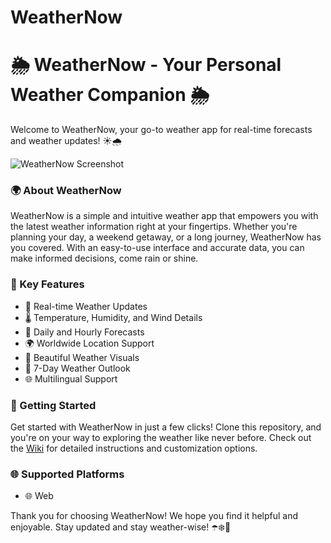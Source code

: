 # WeatherNow

# 🌦️ WeatherNow - Your Personal Weather Companion 🌦️

Welcome to WeatherNow, your go-to weather app for real-time forecasts and weather updates! ☀️🌧️

![WeatherNow Screenshot](link-to-your-screenshot.png)

### 🌍 About WeatherNow
WeatherNow is a simple and intuitive weather app that empowers you with the latest weather information right at your fingertips. Whether you're planning your day, a weekend getaway, or a long journey, WeatherNow has you covered. With an easy-to-use interface and accurate data, you can make informed decisions, come rain or shine.

### 🌟 Key Features
- 📡 Real-time Weather Updates
- 🌡️ Temperature, Humidity, and Wind Details
- 🌄 Daily and Hourly Forecasts
- 🌍 Worldwide Location Support
- 📸 Beautiful Weather Visuals
- 📆 7-Day Weather Outlook
- 🌐 Multilingual Support

### 🚀 Getting Started
Get started with WeatherNow in just a few clicks! Clone this repository, and you're on your way to exploring the weather like never before. Check out the [Wiki](link-to-wiki) for detailed instructions and customization options.

### 🌐 Supported Platforms
- 🌐 Web

Thank you for choosing WeatherNow! We hope you find it helpful and enjoyable. Stay updated and stay weather-wise! ☂️❄️🌈

